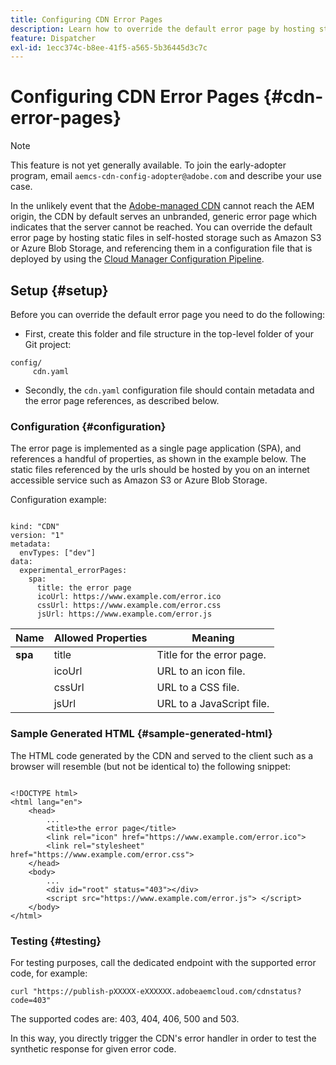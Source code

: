 ```yaml
---
title: Configuring CDN Error Pages
description: Learn how to override the default error page by hosting static files in self-hosted storage such as Amazon S3 or Azure Blob Storage, and referencing them in a configuration file that is deployed using the Cloud Manager Configuration Pipeline.
feature: Dispatcher
exl-id: 1ecc374c-b8ee-41f5-a565-5b36445d3c7c
---
```

# Configuring CDN Error Pages {#cdn-error-pages}

>[!NOTE]
>This feature is not yet generally available. To join the early-adopter program, email `aemcs-cdn-config-adopter@adobe.com` and describe your use case.

In the unlikely event that the [Adobe-managed CDN](/help/implementing/dispatcher/cdn.md#aem-managed-cdn) cannot reach the AEM origin, the CDN by default serves an unbranded, generic error page which indicates that the server cannot be reached. You can override the default error page by hosting static files in self-hosted storage such as Amazon S3 or Azure Blob Storage, and referencing them in a configuration file that is deployed by using the [Cloud Manager Configuration Pipeline](/help/implementing/cloud-manager/configuring-pipelines/introduction-ci-cd-pipelines.md#config-deployment-pipeline).

## Setup {#setup}

Before you can override the default error page you need to do the following:

* First, create this folder and file structure in the top-level folder of your Git project:

```
config/
     cdn.yaml

```

* Secondly, the `cdn.yaml` configuration file should contain metadata and the error page references, as described below.

### Configuration {#configuration}

The error page is implemented as a single page application (SPA), and references a handful of properties, as shown in the example below.  The static files referenced by the urls should be hosted by you on an internet accessible service such as Amazon S3 or Azure Blob Storage.

Configuration example:

```

kind: "CDN"
version: "1"
metadata:
  envTypes: ["dev"]
data:
  experimental_errorPages:
    spa:
      title: the error page
      icoUrl: https://www.example.com/error.ico
      cssUrl: https://www.example.com/error.css
      jsUrl: https://www.example.com/error.js

```

| Name      | Allowed Properties               | Meaning     |
|-----------|--------------------------|-------------|
| **spa** |title|Title for the error page.|
|     |icoUrl|URL to an icon file.|
|     |cssUrl|URL to a CSS file.|
|     |jsUrl|URL to a JavaScript file.|

### Sample Generated HTML {#sample-generated-html}

The HTML code generated by the CDN and served to the client such as a browser will resemble (but not be identical to) the following snippet:

```

<!DOCTYPE html>
<html lang="en">
    <head>
        ...
        <title>the error page</title>
        <link rel="icon" href="https://www.example.com/error.ico">
        <link rel="stylesheet" href="https://www.example.com/error.css">
    </head>
    <body>
        ...
        <div id="root" status="403"></div>
        <script src="https://www.example.com/error.js"> </script>
    </body>
</html>

```

### Testing {#testing}

For testing purposes, call the dedicated endpoint with the supported error code, for example:

```
curl "https://publish-pXXXXX-eXXXXXX.adobeaemcloud.com/cdnstatus?code=403"

```

The supported codes are: 403, 404, 406, 500 and 503.

In this way, you directly trigger the CDN's error handler in order to test the synthetic response for given error code.

